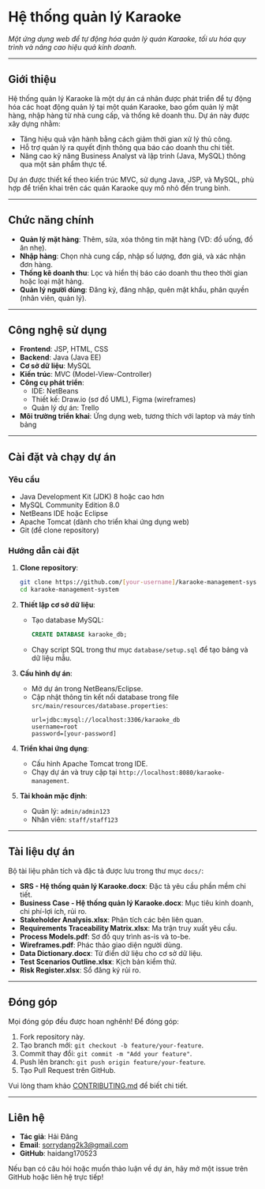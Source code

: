 # Hệ thống quản lý Karaoke

*Một ứng dụng web để tự động hóa quản lý quán Karaoke, tối ưu hóa quy trình và nâng cao hiệu quả kinh doanh.*

---

## Giới thiệu

Hệ thống quản lý Karaoke là một dự án cá nhân được phát triển để tự động hóa các hoạt động quản lý tại một quán Karaoke, bao gồm quản lý mặt hàng, nhập hàng từ nhà cung cấp, và thống kê doanh thu. Dự án này được xây dựng nhằm:

- Tăng hiệu quả vận hành bằng cách giảm thời gian xử lý thủ công.
- Hỗ trợ quản lý ra quyết định thông qua báo cáo doanh thu chi tiết.
- Nâng cao kỹ năng Business Analyst và lập trình (Java, MySQL) thông qua một sản phẩm thực tế.

Dự án được thiết kế theo kiến trúc MVC, sử dụng Java, JSP, và MySQL, phù hợp để triển khai trên các quán Karaoke quy mô nhỏ đến trung bình.

---

## Chức năng chính

- **Quản lý mặt hàng**: Thêm, sửa, xóa thông tin mặt hàng (VD: đồ uống, đồ ăn nhẹ).
- **Nhập hàng**: Chọn nhà cung cấp, nhập số lượng, đơn giá, và xác nhận đơn hàng.
- **Thống kê doanh thu**: Lọc và hiển thị báo cáo doanh thu theo thời gian hoặc loại mặt hàng.
- **Quản lý người dùng**: Đăng ký, đăng nhập, quên mật khẩu, phân quyền (nhân viên, quản lý).

---

## Công nghệ sử dụng

- **Frontend**: JSP, HTML, CSS
- **Backend**: Java (Java EE)
- **Cơ sở dữ liệu**: MySQL
- **Kiến trúc**: MVC (Model-View-Controller)
- **Công cụ phát triển**:
  - IDE: NetBeans
  - Thiết kế: Draw.io (sơ đồ UML), Figma (wireframes)
  - Quản lý dự án: Trello
- **Môi trường triển khai**: Ứng dụng web, tương thích với laptop và máy tính bảng

---

## Cài đặt và chạy dự án

### Yêu cầu
- Java Development Kit (JDK) 8 hoặc cao hơn
- MySQL Community Edition 8.0
- NetBeans IDE hoặc Eclipse
- Apache Tomcat (dành cho triển khai ứng dụng web)
- Git (để clone repository)

### Hướng dẫn cài đặt

1. **Clone repository**:
   ```bash
   git clone https://github.com/[your-username]/karaoke-management-system.git
   cd karaoke-management-system
   ```

2. **Thiết lập cơ sở dữ liệu**:
   - Tạo database MySQL:
     ```sql
     CREATE DATABASE karaoke_db;
     ```
   - Chạy script SQL trong thư mục `database/setup.sql` để tạo bảng và dữ liệu mẫu.

3. **Cấu hình dự án**:
   - Mở dự án trong NetBeans/Eclipse.
   - Cập nhật thông tin kết nối database trong file `src/main/resources/database.properties`:
     ```properties
     url=jdbc:mysql://localhost:3306/karaoke_db
     username=root
     password=[your-password]
     ```

4. **Triển khai ứng dụng**:
   - Cấu hình Apache Tomcat trong IDE.
   - Chạy dự án và truy cập tại `http://localhost:8080/karaoke-management`.

5. **Tài khoản mặc định**:
   - Quản lý: `admin/admin123`
   - Nhân viên: `staff/staff123`

---

## Tài liệu dự án

Bộ tài liệu phân tích và đặc tả được lưu trong thư mục `docs/`:
- **SRS - Hệ thống quản lý Karaoke.docx**: Đặc tả yêu cầu phần mềm chi tiết.
- **Business Case - Hệ thống quản lý Karaoke.docx**: Mục tiêu kinh doanh, chi phí-lợi ích, rủi ro.
- **Stakeholder Analysis.xlsx**: Phân tích các bên liên quan.
- **Requirements Traceability Matrix.xlsx**: Ma trận truy xuất yêu cầu.
- **Process Models.pdf**: Sơ đồ quy trình as-is và to-be.
- **Wireframes.pdf**: Phác thảo giao diện người dùng.
- **Data Dictionary.docx**: Từ điển dữ liệu cho cơ sở dữ liệu.
- **Test Scenarios Outline.xlsx**: Kịch bản kiểm thử.
- **Risk Register.xlsx**: Sổ đăng ký rủi ro.

---

## Đóng góp

Mọi đóng góp đều được hoan nghênh! Để đóng góp:
1. Fork repository này.
2. Tạo branch mới: `git checkout -b feature/your-feature`.
3. Commit thay đổi: `git commit -m "Add your feature"`.
4. Push lên branch: `git push origin feature/your-feature`.
5. Tạo Pull Request trên GitHub.

Vui lòng tham khảo [CONTRIBUTING.md](CONTRIBUTING.md) để biết chi tiết.

---

## Liên hệ

- **Tác giả**: Hải Đăng
- **Email**: sorrydang2k3@gmail.com
- **GitHub**: haidang170523

Nếu bạn có câu hỏi hoặc muốn thảo luận về dự án, hãy mở một issue trên GitHub hoặc liên hệ trực tiếp!
